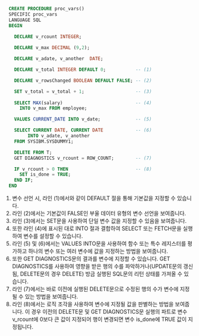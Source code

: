 ```sql
  CREATE PROCEDURE proc_vars()
  SPECIFIC proc_vars
  LANGUAGE SQL
  BEGIN
     
    DECLARE v_rcount INTEGER;

    DECLARE v_max DECIMAL (9,2);

    DECLARE v_adate, v_another  DATE;    		 

    DECLARE v_total INTEGER DEFAULT 0;           -- (1)

    DECLARE v_rowsChanged BOOLEAN DEFAULT FALSE; -- (2)

    SET v_total = v_total + 1;                   -- (3)
	
    SELECT MAX(salary)                           -- (4)
      INTO v_max FROM employee;  	    		 

    VALUES CURRENT_DATE INTO v_date;             -- (5)

    SELECT CURRENT DATE, CURRENT DATE            -- (6)
         INTO v_adate, v_another
    FROM SYSIBM.SYSDUMMY1;

    DELETE FROM T; 
    GET DIAGNOSTICS v_rcount = ROW_COUNT;        -- (7)

    IF v_rcount > 0 THEN                         -- (8)
      SET is_done = TRUE;
    END IF;
  END

```

1. 변수 선언 시, 라인 (1)에서와 같이 DEFAULT 절을 통해 기본값을 지정할 수 있습니다. 
2. 라인 (2)에서는 기본값이 FALSE인 부울 데이터 유형의 변수 선언을 보여줍니다.
3. 라인 (3)에서는 SET문을 사용하여 단일 변수 값을 지정할 수 있음을 보여줍니다. 
4. 또한 라인 (4)에 표시된 대로 INTO 절과 결합하여 SELECT 또는 FETCH문을 실행하여 변수를 설정할 수 있습니다.
5. 라인 (5) 및 (6)에서는 VALUES INTO문을 사용하여 함수 또는 특수 레지스터를 평가하고 하나의 변수 또는 여러 변수에 값을 지정하는 방법을 보여줍니다.
6. 또한 GET DIAGNOSTICS문의 결과를 변수에 지정할 수 있습니다. GET DIAGNOSTICS를 사용하여 영향을 받은 행의 수를 파악하거나(UPDATE문의 갱신됨, DELETE문의 경우 DELETE) 방금 실행된 SQL문의 리턴 상태를 가져올 수 있습니다. 
7. 라인 (7)에서는 바로 이전에 실행된 DELETE문으로 수정된 행의 수가 변수에 지정될 수 있는 방법을 보여줍니다.
8. 라인 (8)에서는 로직 조각을 사용하여 변수에 지정될 값을 판별하는 방법을 보여줍니다. 이 경우 이전의 DELETE문 및 GET DIAGNOSTICS문 실행의 파트로 변수 v_rcount에 0보다 큰 값이 지정되어 행이 변경되면 변수 is_done에 TRUE 값이 지정됩니다.
